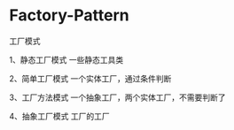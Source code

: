 # Factory-Pattern
工厂模式

1、静态工厂模式
  一些静态工具类

2、简单工厂模式
  一个实体工厂，通过条件判断

3、工厂方法模式
  一个抽象工厂，两个实体工厂，不需要判断了

4、抽象工厂模式
  工厂的工厂
